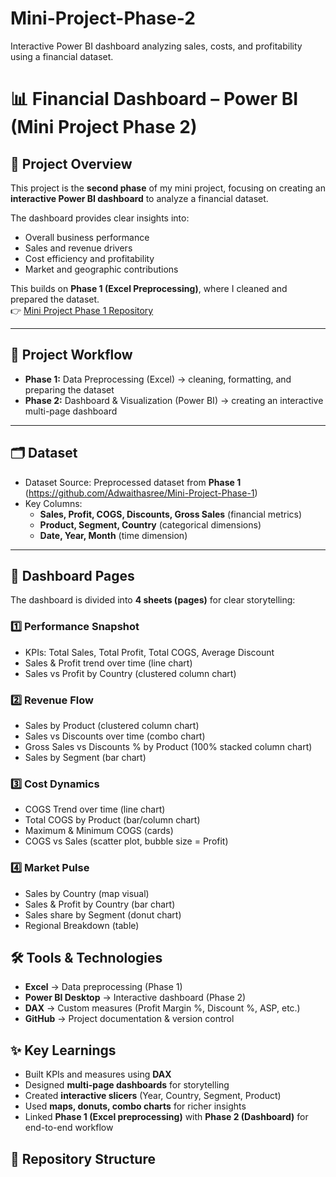 # Mini-Project-Phase-2
Interactive Power BI dashboard analyzing sales, costs, and profitability using a financial dataset.

# 📊 Financial Dashboard – Power BI (Mini Project Phase 2)

## 📌 Project Overview
This project is the **second phase** of my mini project, focusing on creating an **interactive Power BI dashboard** to analyze a financial dataset.  

The dashboard provides clear insights into:
- Overall business performance  
- Sales and revenue drivers  
- Cost efficiency and profitability  
- Market and geographic contributions  

This builds on **Phase 1 (Excel Preprocessing)**, where I cleaned and prepared the dataset.  
👉 [Mini Project Phase 1 Repository](https://github.com/Adwaithasree/Mini-Project-Phase-1)

---

## 🔄 Project Workflow
- **Phase 1:** Data Preprocessing (Excel) → cleaning, formatting, and preparing the dataset  
- **Phase 2:** Dashboard & Visualization (Power BI) → creating an interactive multi-page dashboard  

---

## 🗂️ Dataset
- Dataset Source: Preprocessed dataset from **Phase 1** (https://github.com/Adwaithasree/Mini-Project-Phase-1)  
- Key Columns:  
  - **Sales, Profit, COGS, Discounts, Gross Sales** (financial metrics)  
  - **Product, Segment, Country** (categorical dimensions)  
  - **Date, Year, Month** (time dimension)  

---

## 📑 Dashboard Pages
The dashboard is divided into **4 sheets (pages)** for clear storytelling:

### 1️⃣ Performance Snapshot  
- KPIs: Total Sales, Total Profit, Total COGS, Average Discount  
- Sales & Profit trend over time (line chart)  
- Sales vs Profit by Country (clustered column chart)  

### 2️⃣ Revenue Flow  
- Sales by Product (clustered column chart)  
- Sales vs Discounts over time (combo chart)  
- Gross Sales vs Discounts % by Product (100% stacked column chart)  
- Sales by Segment (bar chart)  

### 3️⃣ Cost Dynamics  
- COGS Trend over time (line chart)  
- Total COGS by Product (bar/column chart)  
- Maximum & Minimum COGS (cards)  
- COGS vs Sales (scatter plot, bubble size = Profit)  

### 4️⃣ Market Pulse  
- Sales by Country (map visual)  
- Sales & Profit by Country (bar chart)  
- Sales share by Segment (donut chart)  
- Regional Breakdown (table)  

## 🛠️ Tools & Technologies
- **Excel** → Data preprocessing (Phase 1)  
- **Power BI Desktop** → Interactive dashboard (Phase 2)  
- **DAX** → Custom measures (Profit Margin %, Discount %, ASP, etc.)  
- **GitHub** → Project documentation & version control  


## ✨ Key Learnings
- Built KPIs and measures using **DAX**  
- Designed **multi-page dashboards** for storytelling  
- Created **interactive slicers** (Year, Country, Segment, Product)  
- Used **maps, donuts, combo charts** for richer insights  
- Linked **Phase 1 (Excel preprocessing)** with **Phase 2 (Dashboard)** for end-to-end workflow  


## 📎 Repository Structure
